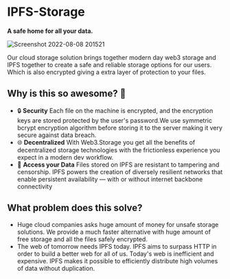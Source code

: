 # IPFS-Storage
**A safe home for all your data.**


![Screenshot 2022-08-08 201521](https://user-images.githubusercontent.com/91585064/183570575-d9606617-8786-4cbc-b202-74f6a67dbfd9.png)

Our cloud storage solution brings together modern day web3 storage and IPFS together to create a safe and reliable storage options for our users. Which is also encrypted giving a extra layer of protection to your files.

## Why is this so awesome? 🤩
* 🔒 **Security** Each file on the machine is encrypted, and the encryption keys are stored protected by the user's password.We use symmetric bcrypt encryption algorithm before storing it to the server making it very secure against data breach.
* 🌐 **Decentralized** With Web3.Storage you get all the benefits of decentralized storage technologies with the frictionless experience you expect in a modern dev workflow.
* 📁 **Access your Data** Files stored on IPFS are resistant to tampering and censorship. IPFS powers the creation of diversely resilient networks that enable persistent availability — with or without internet backbone connectivity

## What problem does this solve?
* Huge cloud companies asks huge amount of money for unsafe storage solutions. We provide a much faster alternative with huge amount of free storage and all the files safely encrypted.
* The web of tomorrow needs IPFS today. IPFS aims to surpass HTTP in order to build a better web for all of us. Today's web is inefficient and expensive. IPFS makes it possible to efficiently distribute high volumes of data without duplication.


